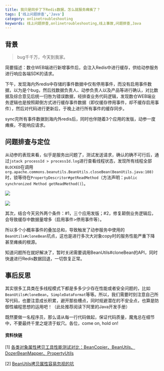 ```yaml
---
title: 我只是同步了下Redis数据，怎么就服务瘫痪了？
tags: ['线上问题排查','Java']
category: onlinetroubleshooting
keywords: 线上问题排查,onlinetroubleshooting,线上事故,问题排查,Java
---
```


## **背景**

> bug千千万，今天到我家。

简要描述：数仓WEB端进行新增事件后，会注入Redis中进行缓存，供给动参服务进行响应各端SDK的请求。

<!-- more -->

下午，发现海内外redis中存储的事件数据中仅有停用事件，而没有启用事件数据，以为是个bug，然后找数据负责人、动参负责人以及产品等进行确认，对比数据及综合意见后统一归咎为错误数据，经排查业务代码逻辑，发现数仓WEB端业务逻辑也是按照颠倒方式进行缓存事件数据（即仅缓存停用事件，却不缓存启用事件），然后对代码进行更新后，于晚上进行所有事件的缓存同步。

sync完所有事件数据到海内外redis后，同时也伴随着3个应用的发版，动参一度瘫痪，不能响应请求。

## **问题排查与定位**

从动参的表现来看，似乎是服务出问题了，测试发送请求，确认的确不可行后，通过`jstack processId > processId.log`进行查看线程状态，发现所有线程全部`BLOCKED`在调用`org.apache.commons.beanutils.BeanUtils.closeBean(BeanUtils.java:108)`时，锁等待在`PropertyDescritor#getReadMethod`（方法声明：`public synchronized Method getReadMethod()`）。

![](https://github.com/buildupchao/ImgStore/blob/master/blog/2019-11-26-1.png?raw=true)
<br/><br/>
![](https://github.com/buildupchao/ImgStore/blob/master/blog/2019-11-26-2.png?raw=true)

其次，结合今天另外两个条件：#1，三个应用发版；#2，修复颠倒业务逻辑后，会导致缓存中数据量增多（启用事件>停用事件等）。

所以多个小概率事件的叠加总和，导致触发了动参服务中使用的`BeanUtils#cloneBean`坑点，这也是进行多次大对象copy时的服务性能严重下降甚至瘫痪的根源。

知道问题所在就好解决了，暂时关闭需要调用BeanUtils#cloneBean的API，同时快速进行Redis数据回退，一切恢复正常。

## **事后反思**

其实很多工具类在多线程模式下都是多多少少存在性能或者安全问题的，比如`BeanUtils#cloneBean`，`SimpleDataFormat`等等。所以，我们需要时刻注意自己所写代码，也要注意成长积累，避开那些槽点，同时规避潜在的不安全点，也算是防御性编程思想的运用吧！（此处推荐阅读下阿里的Java开发手册）

既然要做一名程序员，那么请从每一行代码做起，保证代码质量，魔鬼总在细节中，不要最终千里之堤溃于蚁穴。各位，come on, hold on!

#### **资料快链**

[1] [各类对象属性拷贝工具性能测试对比：BeanCopier、BeanUtils、DozerBeanMapper、PropertyUtils](https://blog.csdn.net/u012534326/article/details/102611483)

[2] [BeanUtils拷贝属性容易忽视的坑](https://blog.csdn.net/qq_21033663/article/details/71794648)
